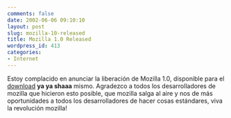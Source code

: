 ```yaml
---
comments: false
date: 2002-06-06 09:10:10
layout: post
slug: mozilla-10-released
title: Mozilla 1.0 Released
wordpress_id: 413
categories:
- Internet
---
```


Estoy complacido en anunciar la liberación de Mozilla 1.0, disponible para el [download](http://www.mozilla.org/releases/) **ya ya shaaa** mismo. Agradezco a todos los desarrolladores de mozilla que hicieron esto posible, que mozilla salga al aire y nos de más oportunidades a todos los desarrolladores de hacer cosas estándares, viva la revolución mozilla!




 
